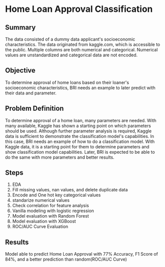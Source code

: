 # Home Loan Approval Classification
## Summary
The data consisted of a dummy data applicant's socioeconomic characteristics. The data originated from kaggle.com, which is accessible to the public. Multiple columns are both numerical and categorical. Numerical values are unstandardized and categorical data are not encoded.
## Objective
To determine approval of home loans based on their loaner's socioeconomic characteristics, BRI needs an example to later predict with their data and parameter.
## Problem Definition
To determine approval of a home loan, many parameters are needed. With many available, Kaggle has shown a starting point on which parameters should be used. Although further parameter analysis is required, Kaggle data is sufficient to demonstrate the classification model's capabilities.  In this case, BRI needs an example of how to do a classification model. With Kaggle data, it is a starting point for them to determine parameters and show classification model capabilities. Later, BRI is expected to be able to do the same with more parameters and better results.
## Steps
1. EDA
2. Fill missing values, nan values, and delete duplicate data
3. Encode and One hot key categorical values
4. standarize numerical values
5. Check correlation for feature analysis
6. Vanilla modeling with logistic regression
7. Model evaluation with Random Forest 
8. Model evaluation with XGBoost
9. ROC/AUC Curve Evaluation
## Results
Model able to predict Home Loan Approval with 77% Accuracy, F1 Score of 84%, and a better prediction than random(ROC/AUC Curve)
